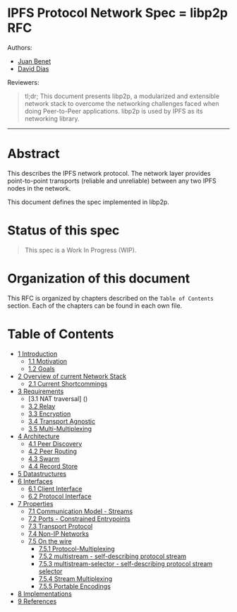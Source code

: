 IPFS Protocol Network Spec = libp2p RFC
===================================

Authors: 
- [Juan Benet](https://github.com/jbenet)
- [David Dias](https://github.com/diasdavid)

Reviewers:


> tl;dr; This document presents libp2p, a modularized and extensible network stack to overcome the networking challenges faced when doing Peer-to-Peer applications. libp2p is used by IPFS as its networking library.

* * *

# Abstract

This describes the IPFS network protocol. The network layer provides point-to-point transports (reliable and unreliable) between any two IPFS nodes in the network.

This document defines the spec implemented in libp2p.

# Status of this spec

> This spec is a Work In Progress (WIP).

# Organization of this document

This RFC is organized by chapters described on the `Table of Contents` section. Each of the chapters can be found in each own file.

# Table of Contents

- [1 Introduction](/1-introduction.md)
  - [1.1 Motivation]()
  - [1.2 Goals]()
- [2 Overview of current Network Stack](/2-current-network-stack.md)
  - [2.1 Current Shortcommings]()
- [3 Requirements](/3-requirements.md)
  - [3.1 NAT traversal] ()
  - [3.2 Relay]()
  - [3.3 Encryption]()
  - [3.4 Transport Agnostic]()
  - [3.5 Multi-Multiplexing]()
- [4 Architecture](/4-arquitecture.md)
  - [4.1 Peer Discovery]()
  - [4.2 Peer Routing]()
  - [4.3 Swarm]()
  - [4.4 Record Store]()
- [5 Datastructures](/5-datastructures.md)
- [6 Interfaces](/6-interfaces.md)
  - [6.1 Client Interface]()
  - [6.2 Protocol Interface]()
- [7 Properties](7-properties.md)
  - [7.1 Communication Model - Streams]()
  - [7.2 Ports - Constrained Entrypoints]()
  - [7.3 Transport Protocol]()
  - [7.4 Non-IP Networks]()
  - [7.5 On the wire]()
    - [7.5.1 Protocol-Multiplexing]()
    - [7.5.2 multistream - self-describing protocol stream]()
    - [7.5.3 multistream-selector - self-describing protocol stream selector]()
    - [7.5.4 Stream Multiplexing]()
    - [7.5.5 Portable Encodings]()
- [8 Implementations](/8-implementations.md)
- [9 References](/9-references.md)

